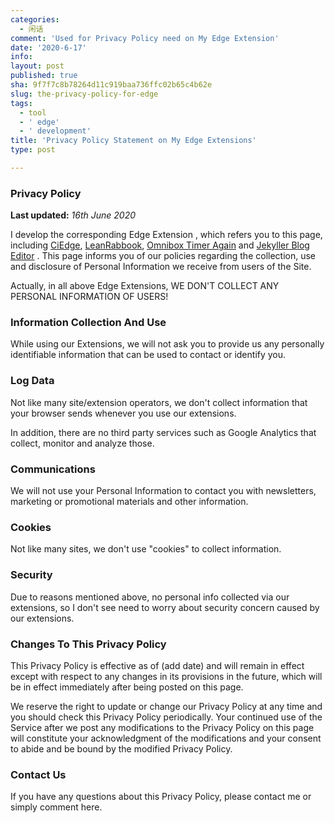 ```yaml
---
categories:
  - 闲话
comment: 'Used for Privacy Policy need on My Edge Extension'
date: '2020-6-17'
info: 
layout: post
published: true
sha: 9f7f7c8b78264d11c919baa736ffc02b65c4b62e
slug: the-privacy-policy-for-edge
tags:
  - tool
  - ' edge'
  - ' development'
title: 'Privacy Policy Statement on My Edge Extensions'
type: post

---
```



### Privacy Policy

**Last updated:**  *16th June 2020*


I develop the corresponding Edge Extension , which refers you to this page, including [CiEdge](https://microsoftedge.microsoft.com/addons/detail/ciedge/igfjeophpikloeeiedlgbcpcpkkmccpo?hl=zh-CN), [LeanRabbook](https://microsoftedge.microsoft.com/addons/detail/leanrabbook/hknmdogpfbnlbochcedejelodcegglej?hl=zh-CN), [Omnibox Timer Again]( N.A ) and [Jekyller Blog Editor](https://microsoftedge.microsoft.com/addons/detail/jekyller-blog-editor/blogcklanlfjglneidejdabdljnoohlc?hl=zh-CN) . This page informs you of our policies regarding the collection, use and disclosure of Personal Information we receive from users of the Site.

Actually, in all above Edge Extensions, WE DON'T COLLECT ANY PERSONAL INFORMATION OF USERS!

### Information Collection And Use

While using our Extensions, we will not ask you to provide us any personally identifiable information that can be used to contact or identify you. 

### Log Data

Not like many site/extension operators, we don't collect information that your browser sends whenever you use our extensions.

In addition, there are no third party services such as Google Analytics that collect, monitor and analyze those.

### Communications

We will not use your Personal Information to contact you with newsletters, marketing or promotional materials and other information.

### Cookies

Not like many sites, we don't use "cookies" to collect information. 

### Security

Due to reasons mentioned above, no personal info collected via our extensions, so I don't see need to worry about security concern caused by our extensions.

### Changes To This Privacy Policy

This Privacy Policy is effective as of (add date) and will remain in effect except with respect to any changes in its provisions in the future, which will be in effect immediately after being posted on this page.

We reserve the right to update or change our Privacy Policy at any time and you should check this Privacy Policy periodically. Your continued use of the Service after we post any modifications to the Privacy Policy on this page will constitute your acknowledgment of the modifications and your consent to abide and be bound by the modified Privacy Policy.

### Contact Us

If you have any questions about this Privacy Policy, please contact me or simply comment here.
